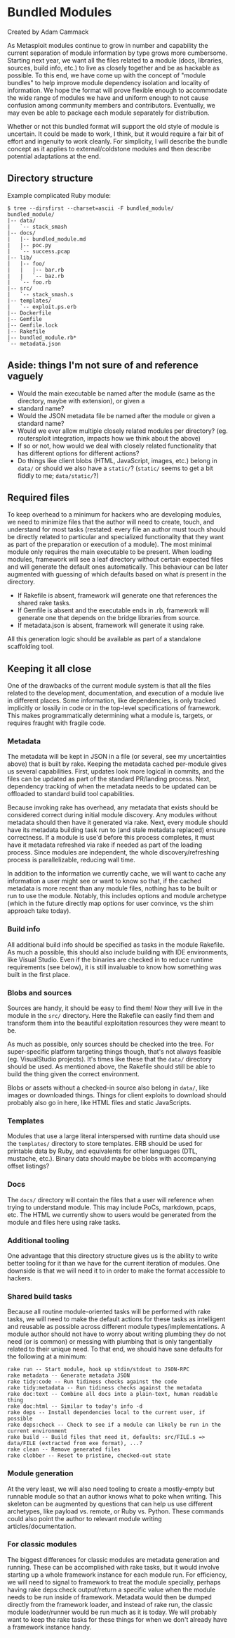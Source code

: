 # Bundled Modules

Created by Adam Cammack

As Metasploit modules continue to grow in number and capability the current separation of module information by type grows more cumbersome. Starting next year, we want all the files related to a module (docs, libraries, sources, build info, etc.) to live as closely together and be as hackable as possible. To this end, we have come up with the concept of "module bundles" to help improve module dependency isolation and locality of information. We hope the format will prove flexible enough to accommodate the wide range of modules we have and uniform enough to not cause confusion among community members and contributors. Eventually, we may even be able to package each module separately for distribution.

Whether or not this bundled format will support the old style of module is uncertain. It could be made to work, I think, but it would require a fair bit of effort and ingenuity to work cleanly. For simplicity, I will describe the bundle concept as it applies to external/coldstone modules and then describe potential adaptations at the end.

## Directory structure

Example complicated Ruby module:

```
$ tree --dirsfirst --charset=ascii -F bundled_module/
bundled_module/
|-- data/
|   `-- stack_smash
|-- docs/
|   |-- bundled_module.md
|   |-- poc.py
|   `-- success.pcap
|-- lib/
|   |-- foo/
|   |   |-- bar.rb
|   |   `-- baz.rb
|   `-- foo.rb
|-- src/
|   `-- stack_smash.s
|-- templates/
|   `-- exploit.ps.erb
|-- Dockerfile
|-- Gemfile
|-- Gemfile.lock
|-- Rakefile
|-- bundled_module.rb*
`-- metadata.json
```

## Aside: things I'm not sure of and reference vaguely

 - Would the main executable be named after the module (same as the directory, maybe with extension), or given a 
 - standard name?
 - Would the JSON metadata file be named after the module or given a standard name?
 - Would we ever allow multiple closely related modules per directory? (eg. routersploit integration, impacts how we think about the above)
 - If so or not, how would we deal with closely related functionality that has different options for different actions?
 - Do things like client blobs (HTML, JavaScript, images, etc.) belong in `data/` or should we also have a `static/`? (`static/` seems to get a bit fiddly to me; `data/static/`?)

## Required files

To keep overhead to a minimum for hackers who are developing modules, we need to minimize files that the author will need to create, touch, and understand for most tasks (restated: every file an author must touch should be directly related to particular and specialized functionality that they want as part of the preparation or execution of a module). The most minimal module only requires the main executable to be present. When loading modules, framework will see a leaf directory without certain expected files and will generate the default ones automatically. This behaviour can be later augmented with guessing of which defaults based on what _is_ present in the directory.

 - If Rakefile is absent, framework will generate one that references the shared rake tasks.
 - If Gemfile is absent and the executable ends in .rb, framework will generate one that depends on the bridge libraries from source.
 - If metadata.json is absent, framework will generate it using rake.

All this generation logic should be available as part of a standalone scaffolding tool.

## Keeping it all close

One of the drawbacks of the current module system is that all the files related to the development, documentation, and execution of a module live in different places. Some information, like dependencies, is only tracked implicitly or lossily in code or in the top-level specifications of framework. This makes programmatically determining what a module is, targets, or requires fraught with fragile code.

### Metadata

The metadata will be kept in JSON in a file (or several, see my uncertainties above) that is built by rake. Keeping the metadata cached per-module gives us several capabilities. First, updates look more logical in commits, and the files can be updated as part of the standard PR/landing process. Next, dependency tracking of when the metadata needs to be updated can be offloaded to standard build tool capabilities.

Because invoking rake has overhead, any metadata that exists should be considered correct during initial module discovery. Any modules without metadata should then have it generated via rake. Next, every module should have its metadata building task run to (and stale metadata replaced) ensure correctness. If a module is use'd before this process completes, it must have it metadata refreshed via rake if needed as part of the loading process. Since modules are independent, the whole discovery/refreshing process is parallelizable, reducing wall time.

In addition to the information we currently cache, we will want to cache any information a user might see or want to know so that, if the cached metadata is more recent than any module files, nothing has to be built or run to use the module. Notably, this includes options and module archetype (which in the future directly map options for user convince, vs the shim approach take today).

### Build info

All additional build info should be specified as tasks in the module Rakefile. As much a possible, this should also include building with IDE environments, like Visual Studio. Even if the binaries are checked in to reduce runtime requirements (see below), it is still invaluable to know how something was built in the first place.

### Blobs and sources

Sources are handy, it should be easy to find them! Now they will live in the module in the `src/` directory. Here the Rakefile can easily find them and transform them into the beautiful exploitation resources they were meant to be.

As much as possible, only sources should be checked into the tree. For super-specific platform targeting things though, that's not always feasible (eg. VisualStudio projects). It's times like these that the `data/` directory should be used. As mentioned above, the Rakefile should still be able to build the thing given the correct environment.

Blobs or assets without a checked-in source also belong in `data/`, like images or downloaded things. Things for client exploits to download should probably also go in here, like HTML files and static JavaScripts.

### Templates

Modules that use a large literal interspersed with runtime data should use the `templates/` directory to store templates. ERB should be used for printable data by Ruby, and equivalents for other languages (DTL, mustache, etc.). Binary data should maybe be blobs with accompanying offset listings?

### Docs

The `docs/` directory will contain the files that a user will reference when trying to understand module. This may include PoCs, markdown, pcaps, etc. The HTML we currently show to users would be generated from the module and files here using rake tasks.

### Additional tooling

One advantage that this directory structure gives us is the ability to write better tooling for it than we have for the current iteration of modules. One downside is that we will need it to in order to make the format accessible to hackers.

### Shared build tasks

Because all routine module-oriented tasks will be performed with rake tasks, we will need to make the default actions for these tasks as intelligent and reusable as possible across different module types/implementations. A module author should not have to worry about writing plumbing they do not need (or is common) or messing with plumbing that is only tangentially related to their unique need. To that end, we should have sane defaults for the following at a minimum:

```
rake run -- Start module, hook up stdin/stdout to JSON-RPC
rake metadata -- Generate metadata JSON
rake tidy:code -- Run tidiness checks against the code
rake tidy:metadata -- Run tidiness checks against the metadata
rake doc:text -- Combine all docs into a plain-text, human readable thing
rake doc:html -- Similar to today's info -d
rake deps -- Install dependencies local to the current user, if possible
rake deps:check -- Check to see if a module can likely be run in the current environment
rake build -- Build files that need it, defaults: src/FILE.s => data/FILE (extracted from exe format), ...?
rake clean -- Remove generated files
rake clobber -- Reset to pristine, checked-out state
```

### Module generation

At the very least, we will also need tooling to create a mostly-empty but runnable module so that an author knows what to poke when writing. This skeleton can be augmented by questions that can help us use different archetypes, like payload vs. remote, or Ruby vs. Python. These commands could also point the author to relevant module writing articles/documentation.

### For classic modules

The biggest differences for classic modules are metadata generation and running. These can be accomplished with rake tasks, but it would involve starting up a whole framework instance for each module run. For efficiency, we will need to signal to framework to treat the module specially, perhaps having rake deps:check output/return a specific value when the module needs to be run inside of framework. Metadata would then be dumped directly from the framework loader, and instead of rake run, the classic module loader/runner would be run much as it is today. We will probably want to keep the rake tasks for these things for when we don't already have a framework instance handy.
